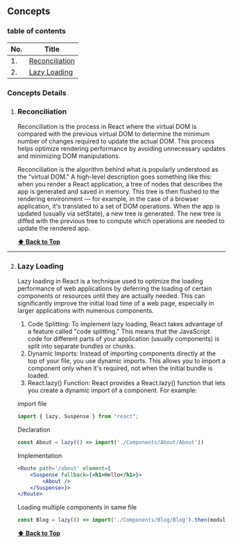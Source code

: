 ## Concepts


### table of contents

|No. | Title |
|--- |--------|
| 1. | [Reconciliation](#reconciliation) 
| 2. | [Lazy Loading](#lazy-loading) 


### Concepts Details

1.  ### Reconciliation

    Reconciliation is the process in React where the virtual DOM is compared with the previous virtual DOM to determine the minimum number of changes required to update the actual DOM. This process helps optimize rendering performance by avoiding unnecessary updates and minimizing DOM manipulations.

    Reconciliation is the algorithm behind what is popularly understood as the "virtual DOM." A high-level description goes something like this: when you render a React application, a tree of nodes that describes the app is generated and saved in memory. This tree is then flushed to the rendering environment — for example, in the case of a browser application, it's translated to a set of DOM operations. When the app is updated (usually via setState), a new tree is generated. The new tree is diffed with the previous tree to compute which operations are needed to update the rendered app.

    **[⬆ Back to Top](#table-of-contents)**

---

2.  ### Lazy Loading

    Lazy loading in React is a technique used to optimize the loading performance of web applications by deferring the loading of certain components or resources until they are actually needed. This can significantly improve the initial load time of a web page, especially in larger applications with numerous components.
    1. Code Splitting: To implement lazy loading, React takes advantage of a feature called "code splitting." This means that the JavaScript code for different parts of your application (usually components) is split into separate bundles or chunks.
    2. 	Dynamic Imports: Instead of importing components directly at the top of your file, you use dynamic imports. This allows you to import a component only when it's required, not when the initial bundle is loaded.
    3. 	React.lazy() Function: React provides a React.lazy() function that lets you create a dynamic import of a component. For example:

    import file
    ```jsx
    import { lazy, Suspense } from "react";
    ```

    Declaration
    ```jsx
    const About = lazy(() => import('./Components/About/About'))
    ```

    Implementation
    ```jsx
    <Route path='/about' element={
        <Suspense fallback={<h1>Hello</h1>}>
            <About />
        </Suspense>}>
    </Route>
    ```
    Loading multiple components in same file
    ```jsx
    const Blog = lazy(() => import('./Components/Blog/Blog').then(module => ({default: module.Blog2})));
    ```
    **[⬆ Back to Top](#table-of-contents)**